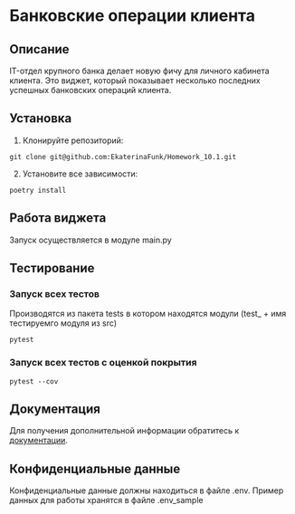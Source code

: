 # Банковские операции клиента

## Описание

IT-отдел крупного банка делает новую фичу для личного кабинета клиента. 
Это виджет, который показывает несколько последних успешных банковских операций клиента. 

## Установка

1. Клонируйте репозиторий:
```
git clone git@github.com:EkaterinaFunk/Homework_10.1.git
```

2. Установите все зависимости:
``` 
poetry install
```

## Работа виджета

Запуск осуществляется в модуле main.py

## Тестирование

### Запуск всех тестов
Производятся из пакета tests в котором находятся модули (test_ + имя тестируемго модуля из src)
```
pytest
```

### Запуск всех тестов с оценкой покрытия
``` 
pytest --cov
```

## Документация

Для получения дополнительной информации обратитесь к [документации](https://my.sky.pro/student-cabinet/stream/1790/lessons).

## Конфиденциальные данные

Конфиденциальные данные должны находиться в файле .env. Пример данных для работы хранятся в файле .env_sample